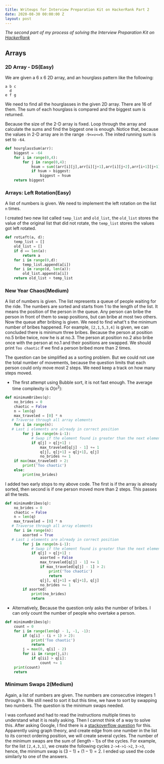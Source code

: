 ```yaml
---
title: Writeups for Interview Preparation Kit on HackerRank Part 2
date: 2020-08-30 00:00:00 Z
layout: post
---
```

*The second part of my process of solving the Interview Preparation Kit on [HackerRank](https://www.hackerrank.com/)*
## Arrays
### 2D Array - DS(Easy)
We are given a 6 x 6 2D array, and an hourglass pattern like the following:

```
a b c
  d
e f g
```
We need to find all the hourglasses in the given 2D array. There are 16 of them. The sum of each hourglass is compared and the biggest sum is returned.  

Because the size of the 2-D array is fixed. Loop through the array and calculate the sums and find the biggest one is enough. Notice that, because the values in 2-D array are in the range `-9<=v<=9`. The inited running sum is set to `-64`.

```python
def hourglassSum(arr):
    biggest = -64
    for i in range(0,4):
        for j in range(0,4):
            hsum = sum((arr[i][j],arr[i][j+1],arr[i][j+2],arr[i+1][j+1],arr[i+2][j],arr[i+2][j+1],arr[i+2][j+2]))
            if hsum > biggest:
                biggest = hsum
    return biggest
```
### Arrays: Left Rotation(Easy)
A list of numbers is given. We need to implement the left rotation on the list `n` times.

I created two new list called `temp_list` and `old_list`, the `old_list` stores the value of the original list that did not rotate, the `temp_list` stores the values got left rotated.

```python
def rotLeft(a, d):
    temp_list = []
    old_list = []
    if d == len(a):
        return a
    for i in range(0,d):
        temp_list.append(a[i])
    for i in range(d, len(a)):
        old_list.append(a[i])
    return old_list + temp_list
```
### New Year Chaos(Medium)
A list of numbers is given. The list represents a queue of people waiting for the ride. The numbers are sorted and starts from 1 to the length of the list. It means the position of the person in the queue. Any person can bribe the person in front of them to swap positions, but can bribe at most two others. Now the queue after bribing is given. We need to find what't s the minimum number of bribes happened. For example, `[2,1,5,3,4]` is given, we can concluded there is minimum three bribes. Because the person at position no.5 bribe twice, now he is at no.3. The person at position no.2 also bribe once with the person at no.1 and their positions are swapped. We should print `Too chaotic` if we find a person bribed more than 2 times.

The question can be simplified as a sorting problem. But we could not use the total number of movements, because the question limits that each person could only move most 2 steps. We need keep a track on how many steps moved.

- The first attempt using Bubble sort, it is not fast enough. The average time complexity is $O(n^2)$:

```python
def minimumBribes(q):
    no_brides = 0
    chaotic = False
    n = len(q)
    max_traveled = [0] * n
   # Traverse through all array elements
    for i in range(n):
   # Last i elements are already in correct position
        for j in range(n-i-1):
            # Swap if the element found is greater than the next element
            if q[j] > q[j+1] :
                max_traveled[q[j] - 1] += 1
                q[j], q[j+1] = q[j+1], q[j]
                no_brides += 1
    if max(max_traveled) > 2:
        print('Too chaotic')
    else:
        print(no_brides)
```

I added two early stops to my above code. The first is if the array is already sorted, then second is if one person moved more than 2 steps. This passes all the tests.

```python
def minimumBribes(q):
    no_brides = 0
    chaotic = False
    n = len(q)
    max_traveled = [0] * n
   # Traverse through all array elements
    for i in range(n):
        asorted = True
   # Last i elements are already in correct position
        for j in range(n-i-1):
            # Swap if the element found is greater than the next element
            if q[j] > q[j+1] :
                asorted = False
                max_traveled[q[j] - 1] += 1
                if max_traveled[q[j] - 1] > 2:
                    print('Too chaotic')
                    return
                q[j], q[j+1] = q[j+1], q[j]
                no_brides += 1
        if asorted: 
            print(no_brides) 
            return
```

- Alternatively, Because the question only asks the number of bribes. I can only count the number of people who overtake a person.

```python
def minimumBribes(q):
    count = 0
    for i in range(len(q) - 1, -1, -1):
        if (q[i] - (i + 1) > 2):
            print('Too chaotic')
            return
        j = max(0, q[i] - 2)
        for ii in range(j,i):
            if q[ii] > q[i]:
                count += 1
    print(count)
    return          
```
### Minimum Swaps 2(Medium)
Again, a list of numbers are given. The numbers are consecutive integers 1 through n. We still need to sort it but this time, we have to sort by swapping two numbers. The question is the minimum swaps needed.

I was confused and had to read the instructions multiple times to understand what it is really asking. Then I cannot think of a way to solve this. After asking Google, I find there is a [stackoverflow question](https://stackoverflow.com/questions/15152322/compute-the-minimal-number-of-swaps-to-order-a-sequence/15152602#15152602) for this. Apparently using graph theory, and create edge from one number in the list to its correct ordering position, we will create several cycles. The number of the minimum swaps are the sum of (length - 1)s of the cycles. For example, for the list `[2,4,3,1]`, we create the following cycles `2->4->1->2`, `3->3`, hence, the minimum swap is $(3-1)+(1-1)=2$. I ended up used the code similarly to one of the answers. 
